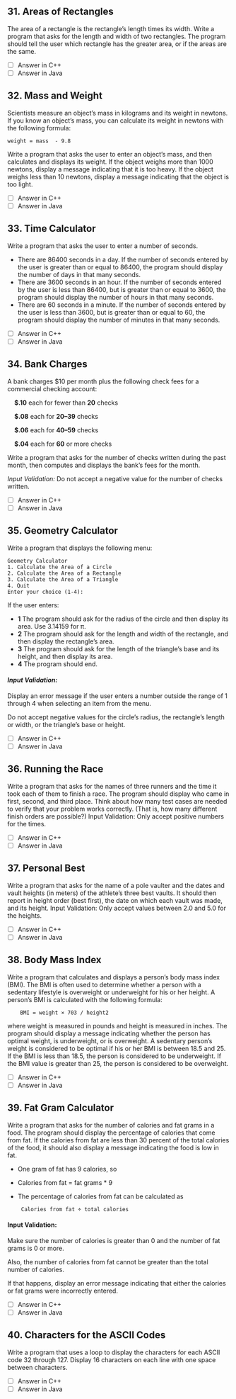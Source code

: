<h2 id="31"> 31. Areas of Rectangles</h2>

The area of a rectangle is the rectangle’s length times its width. Write a program that asks for the length and width of two rectangles. The program should tell the user which rectangle has the greater area, or if the areas are the same.

- [ ] Answer in C++
- [ ] Answer in Java

<h2 id="32"> 32.  Mass and Weight</h2>

Scientists measure an object’s mass in kilograms and its weight in newtons. If you know an object’s mass, you can calculate its weight in newtons with the following formula: 

    weight = mass  - 9.8
    
Write a program that asks the user to enter an object’s mass, and then calculates and displays its weight. If the object weighs more than 1000 newtons, display a message indicating that it is too heavy. If the object weighs less than 10 newtons, display a message indicating that the object is too light.

- [ ] Answer in C++
- [ ] Answer in Java

<h2 id="33"> 33. Time Calculator</h2>

Write a program that asks the user to enter a number of seconds.

- There are 86400 seconds in a day. If the number of seconds entered by the user is greater than or equal to 86400, the program should display the number of days in that many seconds.
- There are 3600 seconds in an hour. If the number of seconds entered by the user is less than 86400, but is greater than or equal to 3600, the program should display the number of hours in that many seconds.
- There are 60 seconds in a minute. If the number of seconds entered by the user is less than 3600, but is greater than or equal to 60, the program should display the number of minutes in that many seconds.

- [ ] Answer in C++
- [ ] Answer in Java

<h2 id="34"> 34.  Bank Charges</h2>

A bank charges $10 per month plus the following check fees for a commercial checking account:

&nbsp;&nbsp;&nbsp;&nbsp;**$.10** each for fewer than **20** checks

&nbsp;&nbsp;&nbsp;&nbsp;**$.08** each for **20–39** checks

&nbsp;&nbsp;&nbsp;&nbsp;**$.06** each for **40–59** checks

&nbsp;&nbsp;&nbsp;&nbsp;**$.04** each for **60** or more checks

Write a program that asks for the number of checks written during the past month, then computes and displays the bank’s fees for the month.

*Input Validation:* Do not accept a negative value for the number of checks written.

- [ ] Answer in C++
- [ ] Answer in Java

<h2 id="35"> 35.  Geometry Calculator</h2>

Write a program that displays the following menu:

```
Geometry Calculator
1. Calculate the Area of a Circle
2. Calculate the Area of a Rectangle
3. Calculate the Area of a Triangle
4. Quit
Enter your choice (1-4):
```
If the user enters:

- **1** The program should ask for the radius of the circle and then display its area. Use 3.14159 for π.
- **2** The program should ask for the length and width of the rectangle, and then display the rectangle’s area.
- **3** The program should ask for the length of the triangle’s base and its height, and then display its area.
- **4** The program should end.

#### *Input Validation:*

Display an error message if the user enters a number outside the range of 1 through 4 when selecting an item from the menu. 

Do not accept negative values for the circle’s radius, the rectangle’s length or width, or the triangle’s base or height.


- [ ] Answer in C++
- [ ] Answer in Java

<h2 id="36"> 36.  Running the Race</h2>

Write a program that asks for the names of three runners and the time it took each of them to finish a race. The program should display who came in first, second, and third place. Think about how many test cases are needed to verify that your problem works correctly. (That is, how many different finish orders are possible?)
Input Validation: Only accept positive numbers for the times.

- [ ] Answer in C++
- [ ] Answer in Java

<h2 id="37"> 37. Personal Best</h2>

Write a program that asks for the name of a pole vaulter and the dates and vault heights (in meters) of the athlete’s three best vaults. It should then report in height order (best first), the date on which each vault was made, and its height.
Input Validation: Only accept values between 2.0 and 5.0 for the heights.


- [ ] Answer in C++
- [ ] Answer in Java

<h2 id="38"> 38. Body Mass Index</h2>

Write a program that calculates and displays a person’s body mass index (BMI). The BMI is often used to determine whether a person with a sedentary lifestyle is overweight or underweight for his or her height. A person’s BMI is calculated with the following formula:

        BMI = weight × 703 / height2

where weight is measured in pounds and height is measured in inches. The program should display a message indicating whether the person has optimal weight, is underweight, or is overweight. A sedentary person’s weight is considered to be optimal if his or her BMI is between 18.5 and 25. If the BMI is less than 18.5, the person is considered to be underweight. If the BMI value is greater than 25, the person is considered to be overweight.


- [ ] Answer in C++
- [ ] Answer in Java

<h2 id="39"> 39.  Fat Gram Calculator</h2>

Write a program that asks for the number of calories and fat grams in a food. The program should display the percentage of calories that come from fat. If the calories from fat are less than 30 percent of the total calories of the food, it should also display a message indicating the food is low in fat.

- One gram of fat has 9 calories, so
- Calories from fat = fat grams * 9
- The percentage of calories from fat can be calculated as

       Calories from fat ÷ total calories


#### **Input Validation:** 

Make sure the number of calories is greater than 0 and the number of fat grams is 0 or more.

Also, the number of calories from fat cannot be greater than the total number of calories. 

If that happens, display an error message indicating that either the calories or fat grams were incorrectly entered.



- [ ] Answer in C++
- [ ] Answer in Java

<h2 id="40"> 40.  Characters for the ASCII Codes</h2>

Write a program that uses a loop to display the characters for each ASCII code 32 through 127. Display 16 characters on each line with one space between characters.


- [ ] Answer in C++
- [ ] Answer in Java
